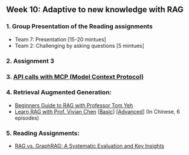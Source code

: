 ## Week 10: Adaptive to new knowledge with RAG
### 1. Group Presentation of the Reading assignments
- Team 7: Presentation [15-20 mintues]
- Team 2: Challenging by asking questions [5 mintues]
### 2. Assignment 3
### 3. [API calls with MCP (Model Context Protocol)](https://learn.deeplearning.ai/courses/mcp-build-rich-context-ai-apps-with-anthropic/lesson/fkbhh/introduction)
### 4. Retrieval Augmented Generation:
- [Beginners Guide to RAG with Professor Tom Yeh](https://www.youtube.com/watch?v=PrYuqtT43BEMWYwODA4ZDAwMjg1OTcyYzM3NA)
- [Learn RAG with Prof. Vivian Chen](https://www.youtube.com/watch?v=5_AXlDHHrmM) [[Basic](https://www.youtube.com/watch?v=EI12E8bpsSE)] [[Advanced](https://www.youtube.com/watch?v=wx6LDzieZaw)] (In Chinese, 6 episodes)
### 5. Reading Assignments:
- [RAG vs. GraphRAG: A Systematic Evaluation and Key Insights](http://www.bing.com/ck/a?!&&p=27e7d48dc30cfce8ac9ab329536f4e4d584677aca39f228ea935d068faf07e58JmltdHM9MTc0NTM2NjQwMA&ptn=3&ver=2&hsh=4&fclid=24ec13a8-ac7a-688d-2b6f-0062ad6169ff&psq=RAG+vs.+GraphRAG%3A+A+Systematic+Evaluation+and+Key+Insights&u=a1aHR0cHM6Ly9hcnhpdi5vcmcvYWJzLzI1MDIuMTEzNzE&ntb=1)